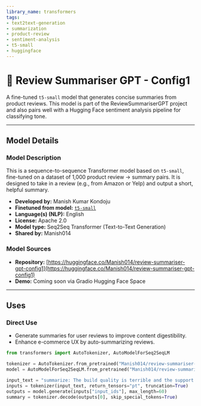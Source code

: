 ```yaml
---
library_name: transformers
tags:
- text2text-generation
- summarization
- product-review
- sentiment-analysis
- t5-small
- huggingface
---
```


# 📝 Review Summariser GPT - Config1

A fine-tuned `t5-small` model that generates concise summaries from product reviews. This model is part of the ReviewSummariserGPT project and also pairs well with a Hugging Face sentiment analysis pipeline for classifying tone.

---

## Model Details

### Model Description

This is a sequence-to-sequence Transformer model based on `t5-small`, fine-tuned on a dataset of 1,000 product review → summary pairs. It is designed to take in a review (e.g., from Amazon or Yelp) and output a short, helpful summary.

- **Developed by:** Manish Kumar Kondoju
- **Finetuned from model:** [`t5-small`](https://huggingface.co/t5-small)
- **Language(s) (NLP):** English
- **License:** Apache 2.0
- **Model type:** Seq2Seq Transformer (Text-to-Text Generation)
- **Shared by:** Manish014

### Model Sources

- **Repository:** [https://huggingface.co/Manish014/review-summariser-gpt-config1](https://huggingface.co/Manish014/review-summariser-gpt-config1)
- **Demo:** Coming soon via Gradio Hugging Face Space

---

## Uses

### Direct Use

- Generate summaries for user reviews to improve content digestibility.
- Enhance e-commerce UX by auto-summarizing reviews.

```python
from transformers import AutoTokenizer, AutoModelForSeq2SeqLM

tokenizer = AutoTokenizer.from_pretrained("Manish014/review-summariser-gpt-config1")
model = AutoModelForSeq2SeqLM.from_pretrained("Manish014/review-summariser-gpt-config1")

input_text = "summarize: The build quality is terrible and the support team was unhelpful."
inputs = tokenizer(input_text, return_tensors="pt", truncation=True)
outputs = model.generate(inputs["input_ids"], max_length=60)
summary = tokenizer.decode(outputs[0], skip_special_tokens=True)
